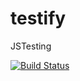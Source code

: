 testify
=======

JSTesting

[![Build Status](https://travis-ci.org/voidabhi/testify.svg)](https://travis-ci.org/voidabhi/testify)
